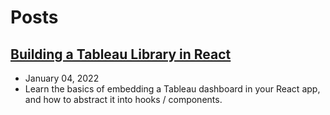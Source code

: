# Posts

## [Building a Tableau Library in React](/posts/react-tableau)

- January 04, 2022
- Learn the basics of embedding a Tableau dashboard in your React app, and how to abstract it into hooks / components.
